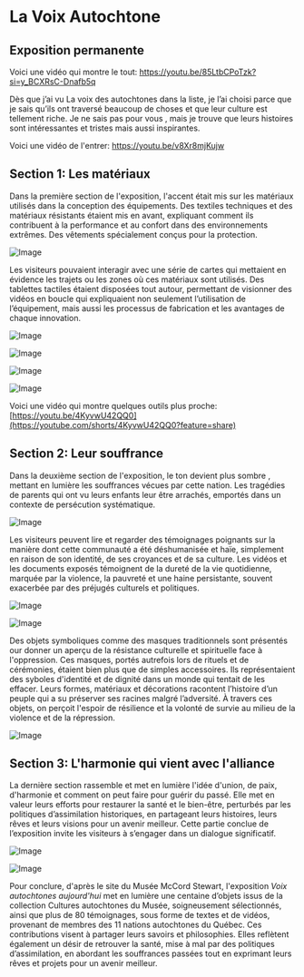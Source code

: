 # La Voix Autochtone #
## Exposition permanente ##

Voici une vidéo qui montre le tout: https://youtu.be/85LtbCPoTzk?si=y_BCXRsC-Dnafb5q

 Dès que j’ai vu La voix des autochtones dans la liste, je l’ai choisi parce que je sais qu’ils ont traversé beaucoup de choses et que leur culture est tellement riche. Je ne sais pas pour vous , mais je trouve que leurs histoires sont intéressantes et tristes mais aussi inspirantes.

Voici une vidéo de l'entrer:
https://youtu.be/v8Xr8mjKujw

 ## Section 1: Les matériaux ##

Dans la première section de l'exposition, l'accent était mis sur les matériaux utilisés dans la conception des équipements. Des textiles techniques et des matériaux résistants étaient mis en avant, expliquant comment ils contribuent à la performance et au confort dans des environnements extrêmes. Des vêtements spécialement conçus pour la protection.


![Image](media/ensemble_section1.jpg) 

Les visiteurs pouvaient interagir avec une série de cartes qui mettaient en évidence les trajets ou les zones où ces matériaux sont utilisés. Des tablettes tactiles étaient disposées tout autour, permettant de visionner des vidéos en boucle qui expliquaient non seulement l’utilisation de l’équipement, mais aussi les processus de fabrication et les avantages de chaque innovation.

![Image](media/photo_face.jpg) 

![Image](media/outil1.jpg) 

![Image](media/outil2.jpg) 

![Image](media/outil3.jpg) 

Voici une vidéo qui montre quelques outils plus proche: [https://youtu.be/4KyvwU42QQ0](https://youtube.com/shorts/4KyvwU42QQ0?feature=share)


 ## Section 2: Leur souffrance ##

 Dans la deuxième section de l'exposition, le ton devient plus sombre , mettant en lumière les souffrances vécues par cette nation. Les tragédies de parents qui ont vu leurs enfants leur être arrachés, emportés dans un contexte de persécution systématique. 
 
![Image](medias2/ensemble_section2.jpeg)  

Les visiteurs peuvent lire et regarder des témoignages poignants sur la manière dont cette communauté a été déshumanisée et haïe, simplement en raison de son identité, de ses croyances et de sa culture. Les vidéos et les documents exposés témoignent de la dureté de la vie quotidienne, marquée par la violence, la pauvreté et une haine persistante, souvent exacerbée par des préjugés culturels et politiques.

![Image](medias2/ecole_catholique.jpeg)  

![Image](medias2/texte_perte.jpeg)  


Des objets symboliques comme des masques traditionnels sont présentés our donner un aperçu de la résistance culturelle et spirituelle face à l'oppression. Ces masques, portés autrefois lors de rituels et de cérémonies, étaient bien plus que de simples accessoires. Ils représentaient des syboles d'identité et de dignité dans un monde qui tentait de les effacer. Leurs formes, matériaux et décorations racontent l’histoire d’un peuple qui a su préserver ses racines malgré l’adversité. À travers ces objets, on perçoit l'espoir de résilience et la volonté de survie au milieu de la violence et de la répression.

![Image](medias2/habit.jpeg) 


 ## Section 3: L'harmonie qui vient avec l'alliance ##

La dernière section rassemble et met en lumière l'idée d'union, de paix, d'harmonie et comment on peut faire pour guérir du passé.
 Elle met en valeur leurs efforts pour restaurer la santé et le bien-être, perturbés par les politiques d’assimilation historiques, en partageant leurs histoires, leurs rêves et leurs visions pour un avenir meilleur. Cette partie conclue de l’exposition invite les visiteurs à s’engager dans un dialogue significatif.

![Image](medias3/broche_ronde.jpeg) 

![Image](medias3/.jpeg) 




Pour conclure, d'après le site du Musée McCord Stewart, l'exposition *Voix autochtones aujourd'hui* met en lumière une centaine d’objets issus de la collection Cultures autochtones du Musée, soigneusement sélectionnés, ainsi que plus de 80 témoignages, sous forme de textes et de vidéos, provenant de membres des 11 nations autochtones du Québec. Ces contributions visent à partager leurs savoirs et philosophies. Elles reflètent également un désir de retrouver la santé, mise à mal par des politiques d’assimilation, en abordant les souffrances passées tout en exprimant leurs rêves et projets pour un avenir meilleur.
